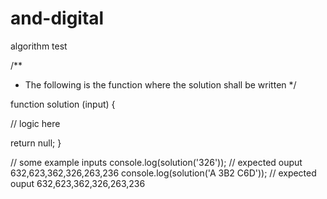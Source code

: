 # and-digital
algorithm test


/**
* The following is the function where the solution shall be written
*/

function solution (input) {

  // logic here

  return null; 
}

// some example inputs
console.log(solution('326')); // expected ouput 632,623,362,326,263,236
console.log(solution('A 3B2 C6D')); // expected ouput 632,623,362,326,263,236